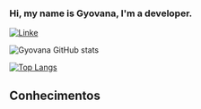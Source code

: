 ### Hi, my name is Gyovana, I'm a developer.

[![Linke](https://img.shields.io/badge/LinkedIn-0077B5?style=for-the-badge&logo=linkedin&logoColor=white)](https://www.linkedin.com/in/gyovana-lucena-34573b226/)

![Gyovana GitHub stats](https://github-readme-stats.vercel.app/api?username=GyovanaLuni&show_icons=true&theme=synthwave)

[![Top Langs](https://github-readme-stats.vercel.app/api/top-langs/?username=LuizFelipe33&layout=compact)](https://github.com/GyovanaLuni/github-readme-stats)

## Conhecimentos

<div style ="display: inline_block"><br/>
  <img align="center" alt="HTML5" src="https://img.shields.io/badge/HTML5-E34F26?style=for-the-badge&logo=html5&logoColor=white%22/%3E
  <img align="center" alt="CSS" src="https://img.shields.io/badge/CSS3-1572B6?style=for-the-badge&logo=css3&logoColor=white%22/%3E
  <img align="center" alt="Js" src="https://img.shields.io/badge/JavaScript-F7DF1E?style=for-the-badge&logo=javascript&logoColor=black%22/%3E
  <img align="center" alt="Python" src="https://img.shields.io/badge/Python-14354C?style=for-the-badge&logo=python&logoColor=white%22/%3E
  <img align="center" alt="Dj" src="https://img.shields.io/badge/Django-092E20?style=for-the-badge&logo=django&logoColor=white%22/%3E
</div>
